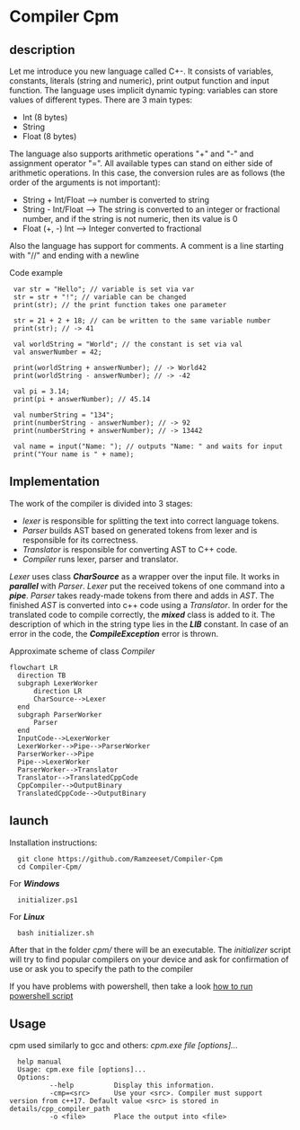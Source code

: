 # Compiler Cpm

  description
  -----------

Let me introduce you new language called C+-. It consists of variables, constants, literals (string and numeric), print output function and input function. 
The language uses implicit dynamic typing: variables can store values of different types. There are 3 main types:
  * Int (8 bytes)
  * String
  * Float (8 bytes)

The language also supports arithmetic operations "+" and "-" and assignment operator "=". All available types can stand on either side of arithmetic operations. In this case, the conversion rules are as follows (the order of the arguments is not important):
  * String + Int/Float --> number is converted to string
  * String - Int/Float --> The string is converted to an integer or fractional number, and if the string is not numeric, then its value is 0 
  * Float (+, -) Int   --> Integer converted to fractional

Also the language has support for comments. A comment is a line starting with "//" and ending with a newline
 
Code example
```
 var str = "Hello"; // variable is set via var
 str = str + "!"; // variable can be changed
 print(str); // the print function takes one parameter
```
```
 str = 21 + 2 + 18; // can be written to the same variable number 
 print(str); // -> 41
``` 
```
 val worldString = "World"; // the constant is set via val 
 val answerNumber = 42;
``` 
```
 print(worldString + answerNumber); // -> World42
 print(worldString - answerNumber); // -> -42
 
 val pi = 3.14;
 print(pi + answerNumber); // 45.14
``` 
```
 val numberString = "134";
 print(numberString - answerNumber); // -> 92
 print(numberString + answerNumber); // -> 13442
```
```
 val name = input("Name: "); // outputs "Name: " and waits for input
 print("Your name is " + name);
``` 
  Implementation
  --------------
The work of the compiler is divided into 3 stages:
  * *lexer* is responsible for splitting the text into correct language tokens. 
  * *Parser* builds AST based on generated tokens from lexer and is responsible for its correctness.
  * *Translator* is responsible for converting AST to C++ code.
  * *Compiler* runs lexer, parser and translator.
  
*Lexer* uses class ***CharSource*** as a wrapper over the input file. It works in ***parallel*** with *Parser*. *Lexer* put the received tokens of one command into a ***pipe***. *Parser* takes ready-made tokens from there and adds in *AST*. The finished *AST* is converted into c++ code using a *Translator*. In order for the translated code to compile correctly, the ***mixed*** class is added to it. The description of which in the string type lies in the ***LIB*** constant. In case of an error in the code, the ***CompileException*** error is thrown.
  
Approximate scheme of class *Compiler*
  ```mermaid
flowchart LR
    direction TB
    subgraph LexerWorker
        direction LR
        CharSource-->Lexer
    end
    subgraph ParserWorker
        Parser
    end
    InputCode-->LexerWorker
    LexerWorker-->Pipe-->ParserWorker
    ParserWorker-->Pipe
    Pipe-->LexerWorker
    ParserWorker-->Translator
    Translator-->TranslatedCppCode
    CppCompiler-->OutputBinary
    TranslatedCppCode-->OutputBinary
```
  
  launch
  ------
Installation instructions:
```
  git clone https://github.com/Ramzeeset/Compiler-Cpm
  cd Compiler-Cpm/
```
For ***Windows***
```
  initializer.ps1
```
For ***Linux***
```
  bash initializer.sh
```

After that in the folder *cpm/* there will be an executable. The *initializer* script will try to find popular compilers on your device and ask for confirmation of use or ask you to specify the path to the compiler <br />

If you have problems with powershell, then take a look [how to run powershell script](https://www.howto-outlook.com/howto/powershell-scripts-faq-tips-and-tricks.htm)
  
  Usage
  -----
cpm used similarly to gcc and others: *cpm.exe file [options]...*
```
  help manual
  Usage: cpm.exe file [options]...
  Options:
          --help          Display this information.
          -cmp=<src>      Use your <src>. Compiler must support version from c++17. Default value <src> is stored in details/cpp_compiler_path
          -o <file>       Place the output into <file>
``` 
 
